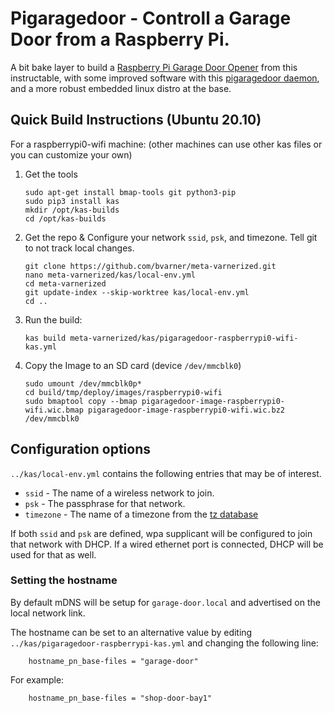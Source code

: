 # Pigaragedoor - Controll a Garage Door from a Raspberry Pi.
A bit bake layer to build a [Raspberry Pi Garage Door Opener](https://www.instructables.com/Raspberry-Pi-Garage-Door-Opener/) from this instructable,
with some improved software with this [pigaragedoor daemon](https://github.com/bvarner/pigaragedoor), and a more robust embedded linux distro at the base.

## Quick Build Instructions (Ubuntu 20.10)

For a raspberrypi0-wifi machine: (other machines can use other kas files or you can customize your own)

1. Get the tools
   ```
   sudo apt-get install bmap-tools git python3-pip
   sudo pip3 install kas
   mkdir /opt/kas-builds
   cd /opt/kas-builds
   ```
2. Get the repo & Configure your network `ssid`, `psk`, and timezone. Tell git to not track local changes.
   ```
   git clone https://github.com/bvarner/meta-varnerized.git
   nano meta-varnerized/kas/local-env.yml
   cd meta-varnerized
   git update-index --skip-worktree kas/local-env.yml
   cd ..
   ```
3. Run the build:
   ```
   kas build meta-varnerized/kas/pigaragedoor-raspberrypi0-wifi-kas.yml
   ```
5. Copy the Image to an SD card (device `/dev/mmcblk0`)
   ```
   sudo umount /dev/mmcblk0p*
   cd build/tmp/deploy/images/raspberrypi0-wifi
   sudo bmaptool copy --bmap pigaragedoor-image-raspberrypi0-wifi.wic.bmap pigaragedoor-image-raspberrypi0-wifi.wic.bz2 /dev/mmcblk0
   ```

## Configuration options
`../kas/local-env.yml` contains the following entries that may be of interest.

* `ssid` - The name of a wireless network to join.
* `psk`  - The passphrase for that network.
* `timezone` - The name of a timezone from the [tz database](https://en.wikipedia.org/wiki/List_of_tz_database_time_zones)

If both `ssid` and `psk` are defined, wpa supplicant will be configured to join that network with DHCP.
If a wired ethernet port is connected, DHCP will be used for that as well.

### Setting the hostname
By default mDNS will be setup for `garage-door.local` and advertised on the local network link.

The hostname can be set to an alternative value by editing `../kas/pigaragedoor-raspberrypi-kas.yml` and changing the following line:
```
    hostname_pn_base-files = "garage-door"
```

For example:
```
    hostname_pn_base-files = "shop-door-bay1"
```
